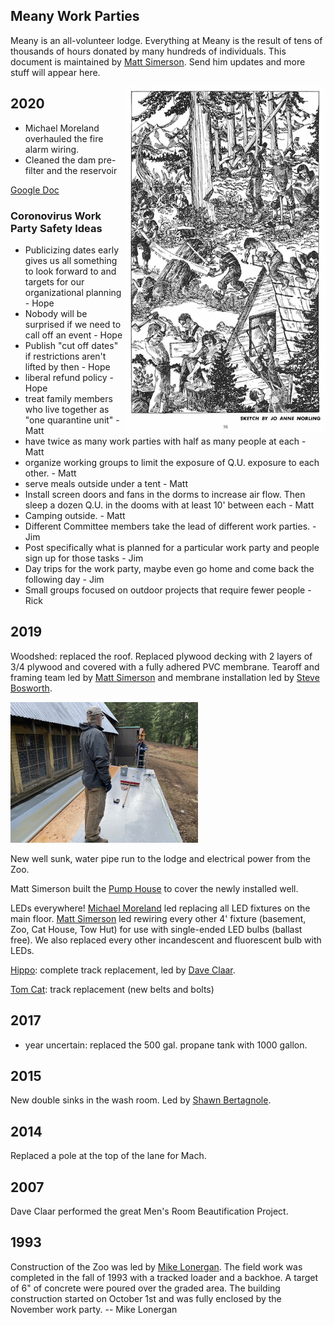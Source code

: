 
## Meany Work Parties

Meany is an all-volunteer lodge. Everything at Meany is the result of tens of thousands of hours donated by many hundreds of individuals. This document is maintained by [Matt Simerson](Matt-Simerson). Send him updates and more stuff will appear here.

<img src="img/1948%20Meany%20Work%20Party.png" alt="sketch of meanyites working" width="320px" align="right">


## 2020

- Michael Moreland overhauled the fire alarm wiring.
- Cleaned the dam pre-filter and the reservoir

[Google Doc](https://docs.google.com/spreadsheets/d/1nfzS1-X-nbi7EbtkVqKx9IZ4TflINx13XerAhoAwv4c/edit#gid=0)

### Coronovirus Work Party Safety Ideas

* Publicizing dates early gives us all something to look forward to and targets for our organizational planning - Hope
* Nobody will be surprised if we need to call off an event - Hope
* Publish "cut off dates" if restrictions aren't lifted by then - Hope
* liberal refund policy - Hope
* treat family members who live together as "one quarantine unit" - Matt
* have twice as many work parties with half as many people at each - Matt
* organize working groups to limit the exposure of Q.U. exposure to each other. - Matt
* serve meals outside under a tent - Matt
* Install screen doors and fans in the dorms to increase air flow. Then sleep a dozen Q.U. in the dooms with at least 10' between each - Matt
* Camping outside. - Matt
* Different Committee members take the lead of different work parties. - Jim
* Post specifically what is planned for a particular work party and people sign up for those tasks - Jim
* Day trips for the work party, maybe even go home and come back the following day - Jim
* Small groups focused on outdoor projects that require fewer people - Rick

## 2019

Woodshed: replaced the roof. Replaced plywood decking with 2 layers of 3/4 plywood and covered with a fully adhered PVC membrane. Tearoff and framing team led by [Matt Simerson](Matt-Simerson) and membrane installation led by [Steve Bosworth](Steve-Bosworth).

<img src="img/2019%20Woodshed%20Roof.jpeg" width="300px">

New well sunk, water pipe run to the lodge and electrical power from the Zoo.

Matt Simerson built the [Pump House](Pump-House) to cover the newly installed well.

LEDs everywhere! [Michael Moreland](Michael-Moreland) led replacing all LED fixtures on the main floor. [Matt Simerson](Matt-Simerson) led rewiring every other 4' fixture (basement, Zoo, Cat House, Tow Hut) for use with single-ended LED bulbs (ballast free). We also replaced every other incandescent and fluorescent bulb with LEDs.

[Hippo](Hippo): complete track replacement, led by [Dave Claar](Dave-Claar).

[Tom Cat](Tom-Cat): track replacement (new belts and bolts)

## 2017

- year uncertain: replaced the 500 gal. propane tank with 1000 gallon.

## 2015

New double sinks in the wash room. Led by [Shawn Bertagnole](Shawn-Bertagnole).


## 2014

Replaced a pole at the top of the lane for Mach.


## 2007

Dave Claar performed the great Men's Room Beautification Project.


## 1993

Construction of the Zoo was led by [Mike Lonergan](Mike-Lonergan). The field work was completed in the fall of 1993 with a tracked loader and a backhoe. A target of 6" of concrete were poured over the graded area. The building construction started on October 1st and was fully enclosed by the November work party. -- Mike Lonergan

